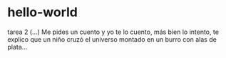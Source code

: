 # hello-world
tarea 2
(...) Me pides un cuento y yo te lo cuento, más bien lo intento, te explico que un niño cruzó el universo montado en un burro con alas de plata...
